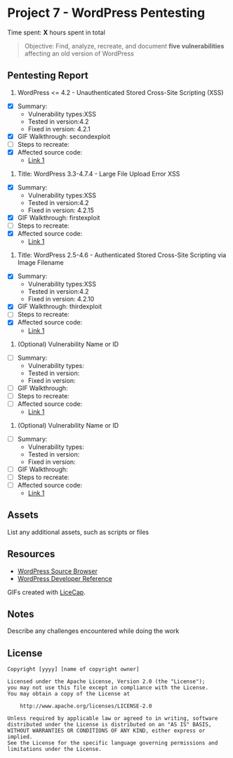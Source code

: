 # Project 7 - WordPress Pentesting

Time spent: **X** hours spent in total

> Objective: Find, analyze, recreate, and document **five vulnerabilities** affecting an old version of WordPress

## Pentesting Report

1. WordPress <= 4.2 - Unauthenticated Stored Cross-Site Scripting (XSS)
  - [X] Summary: 
    - Vulnerability types:XSS
    - Tested in version:4.2
    - Fixed in version: 4.2.1
  - [x] GIF Walkthrough: secondexploit
  - [ ] Steps to recreate: 
  - [x] Affected source code:
    - [Link 1](https://core.trac.wordpress.org/browser/tags/version/src/source_file.php)
1. Title: WordPress 3.3-4.7.4 - Large File Upload Error XSS
  - [x] Summary: 
    - Vulnerability types:XSS
    - Tested in version:4.2
    - Fixed in version: 4.2.15
  - [x] GIF Walkthrough: firstexploit
  - [ ] Steps to recreate: 
  - [x] Affected source code:
    - [Link 1](https://wpvulndb.com/vulnerabilities/8819)
1. Title: WordPress 2.5-4.6 - Authenticated Stored Cross-Site Scripting via Image Filename
  - [x] Summary: 
    - Vulnerability types:XSS
    - Tested in version:4.2
    - Fixed in version: 4.2.10
  - [x] GIF Walkthrough: thirdexploit
  - [ ] Steps to recreate: 
  - [x] Affected source code:
    - [Link 1](https://wpvulndb.com/vulnerabilities/8615)
1. (Optional) Vulnerability Name or ID
  - [ ] Summary: 
    - Vulnerability types:
    - Tested in version:
    - Fixed in version: 
  - [ ] GIF Walkthrough: 
  - [ ] Steps to recreate: 
  - [ ] Affected source code:
    - [Link 1](https://core.trac.wordpress.org/browser/tags/version/src/source_file.php)
1. (Optional) Vulnerability Name or ID
  - [ ] Summary: 
    - Vulnerability types:
    - Tested in version:
    - Fixed in version: 
  - [ ] GIF Walkthrough: 
  - [ ] Steps to recreate: 
  - [ ] Affected source code:
    - [Link 1](https://core.trac.wordpress.org/browser/tags/version/src/source_file.php) 

## Assets

List any additional assets, such as scripts or files

## Resources

- [WordPress Source Browser](https://core.trac.wordpress.org/browser/)
- [WordPress Developer Reference](https://developer.wordpress.org/reference/)

GIFs created with [LiceCap](http://www.cockos.com/licecap/).

## Notes

Describe any challenges encountered while doing the work

## License

    Copyright [yyyy] [name of copyright owner]

    Licensed under the Apache License, Version 2.0 (the "License");
    you may not use this file except in compliance with the License.
    You may obtain a copy of the License at

        http://www.apache.org/licenses/LICENSE-2.0

    Unless required by applicable law or agreed to in writing, software
    distributed under the License is distributed on an "AS IS" BASIS,
    WITHOUT WARRANTIES OR CONDITIONS OF ANY KIND, either express or implied.
    See the License for the specific language governing permissions and
    limitations under the License.
